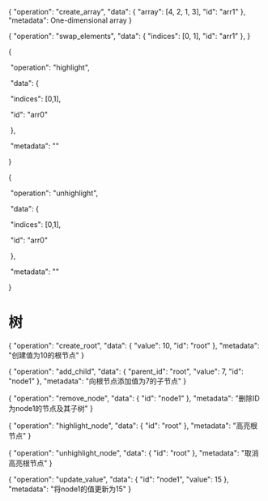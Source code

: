 {
  "operation": "create_array",
  "data": {
    "array": [4, 2, 1, 3],
    "id": "arr1"
  },
  "metadata": One-dimensional array
}

{
  "operation": "swap_elements",
  "data": {
    "indices": [0, 1],
    "id": "arr1"
  },
}

{

​    "operation": "highlight",

​    "data": {

​      "indices": [0,1],

​      "id": "arr0"

​    },

​    "metadata": ""

  }

{

​    "operation": "unhighlight",

​    "data": {

​      "indices": [0,1],

​      "id": "arr0"

​    },

​    "metadata": ""

  }

# 树

{
    "operation": "create_root",
    "data": {
        "value": 10,
        "id": "root"
    },
    "metadata": "创建值为10的根节点"
}

{
    "operation": "add_child",
    "data": {
        "parent_id": "root",
        "value": 7,
        "id": "node1"
    },
    "metadata": "向根节点添加值为7的子节点"
}

{
    "operation": "remove_node",
    "data": {
        "id": "node1"
    },
    "metadata": "删除ID为node1的节点及其子树"
}

{
    "operation": "highlight_node",
    "data": {
        "id": "root"
    },
    "metadata": "高亮根节点"
}

{
    "operation": "unhighlight_node",
    "data": {
        "id": "root"
    },
    "metadata": "取消高亮根节点"
}

{
    "operation": "update_value",
    "data": {
        "id": "node1",
        "value": 15
    },
    "metadata": "将node1的值更新为15"
}

